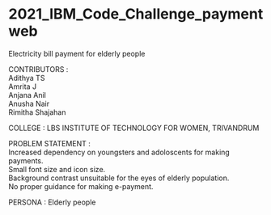 # 2021_IBM_Code_Challenge_paymentweb
Electricity bill payment for elderly people

CONTRIBUTORS :<br/>
Adithya TS <br/>
Amrita J<br/>
Anjana Anil<br/>
Anusha Nair<br>
Rimitha Shajahan<br/>

COLLEGE : LBS INSTITUTE OF TECHNOLOGY FOR WOMEN, TRIVANDRUM 

PROBLEM STATEMENT : <br/>
Increased dependency on youngsters and adoloscents  for making payments.<br/>
Small font size and icon size.<br/>
Background contrast unsuitable for the eyes of elderly population.<br/>
No proper guidance for making e-payment.<br/>
                   
PERSONA : Elderly people






